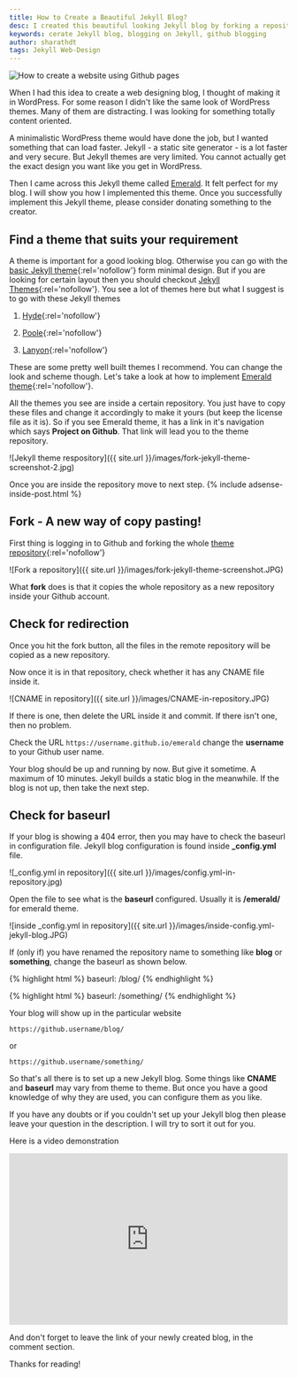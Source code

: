 ```yaml
---
title: How to Create a Beautiful Jekyll Blog?
desc: I created this beautiful looking Jekyll blog by forking a repository. You can also fork it to make it yours.  Jekyll is a simple blog generator. You can use this as a static site builder.
keywords: cerate Jekyll blog, blogging on Jekyll, github blogging
author: sharathdt
tags: Jekyll Web-Design
---
```


<img alt="How to create a website using Github pages" title="How to create a website using Github pages" itemprop="thumbnailUrl" src="{{ site.url }}/images/how-to-create-a-blog-on-github-pages.jpg">

<i class="fa fa-quote-left fa-3x fa-pull-left fa-border"></i>When I had this idea to create a web designing blog, I thought of making it in WordPress. For some reason I didn't like the same look of WordPress themes. Many of them are distracting. I was looking for something totally content oriented.

A minimalistic WordPress theme would have done the job, but I wanted something that can load faster. Jekyll - a static site generator - is a lot faster and very secure. But Jekyll themes are very limited. You cannot actually get the exact design you want like you get in WordPress.

Then I came across this Jekyll theme called [Emerald](http://www.jacoporabolini.com/emerald/).	It felt perfect for my blog. I will show you how I implemented this theme. Once you successfully implement this Jekyll theme, please consider donating something to the creator.

## Find a theme that suits your requirement

A theme is important for a good looking blog. Otherwise you can go with the [basic Jekyll theme](http://www.jekyllnow.com/){:rel='nofollow'} form minimal design. But if you are looking for certain layout then you should checkout [Jekyll Themes](http://jekyllthemes.org/){:rel='nofollow'}. You see a lot of themes here but what I suggest is to go with these Jekyll themes

1. [Hyde](http://hyde.getpoole.com/){:rel='nofollow'}


2. [Poole](http://demo.getpoole.com/){:rel='nofollow'}


3. [Lanyon](http://lanyon.getpoole.com/){:rel='nofollow'}

These are some pretty well built themes I recommend. You can change the look and scheme though. Let's take a look at how to implement [Emerald theme](http://www.jacoporabolini.com/emerald/){:rel='nofollow'}.

All the themes you see are inside a certain repository. You just have to copy these files and change it accordingly to make it yours (but keep the license file as it is). So if you see Emerald theme, it has a link in it's navigation which says **Project on Github**. That link will lead you to the theme repository.

![Jekyll theme respository]({{ site.url }}/images/fork-jekyll-theme-screenshot-2.jpg)

Once you are inside the repository move to next step.
{% include adsense-inside-post.html %}
## Fork - A new way of copy pasting!


First thing is logging in to Github and forking the whole [theme repository](https://github.com/KingFelix/emerald){:rel='nofollow'}

![Fork a repository]({{ site.url }}/images/fork-jekyll-theme-screenshot.JPG)

What **fork** does is that it copies the whole repository as a new repository inside your Github account.

## Check for redirection

Once you hit the fork button, all the files in the remote repository will be copied as a new repository.

Now once it is in that repository, check whether it has any CNAME file inside it.

![CNAME in repository]({{ site.url }}/images/CNAME-in-repository.JPG)

If there is one, then delete the URL inside it and commit. If there isn't one, then no problem.

Check the URL  ``` https://username.github.io/emerald ```
change the **username** to your Github user name.

Your blog should be up and running by now. But give it sometime. A maximum of 10 minutes. Jekyll builds a static blog in the meanwhile. If the blog is not up, then take the next step.

## Check for baseurl

If your blog is showing a 404 error, then you may have to check the baseurl in configuration file.
Jekyll blog configuration is found inside **_config.yml** file.

![_config.yml in repository]({{ site.url }}/images/config.yml-in-repository.jpg)

Open the file to see what is the **baseurl** configured. Usually it is **/emerald/** for emerald theme.

![inside _config.yml in repository]({{ site.url }}/images/inside-config.yml-jekyll-blog.JPG)

If (only if) you have renamed the repository name to something like **blog** or **something**, change the baseurl as shown below.

{% highlight html %}
baseurl:	/blog/
{% endhighlight %}


{% highlight html %}
baseurl:	/something/
{% endhighlight %}


Your blog will show up in the particular website

``` https://github.username/blog/ ```

or

``` https://github.username/something/ ```


So that's all there is to set up a new Jekyll blog. Some things like **CNAME** and **baseurl** may vary from theme to theme. But once you have a good knowledge of why they are used, you can configure them as you like.

If you have any doubts or if you couldn't set up your Jekyll blog then please leave your question in the description. I will try to sort it out for you.

Here is a video demonstration

<iframe itemscope="" itemprop="video" width="100%" height="310" src="https://www.youtube.com/embed/U0idtvxVo9I?rel=0" frameborder="0" allowfullscreen></iframe>


And don't forget to leave the link of your newly created blog, in the comment section.

Thanks for reading!
